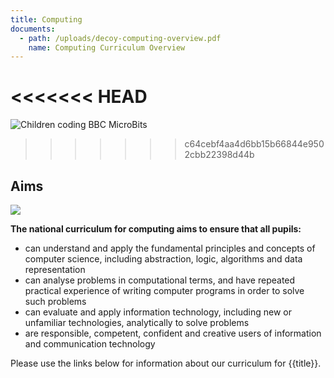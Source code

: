 ```yaml
---
title: Computing
documents:
  - path: /uploads/decoy-computing-overview.pdf
    name: Computing Curriculum Overview
---
```

<<<<<<< HEAD
=======
![Children coding BBC MicroBits](/uploads/dsc_0005-800x533-.jpg "Children coding BBC MicroBits")
>>>>>>> c64cebf4aa4d6bb15b66844e9502cbb22398d44b

## Aims

![](/uploads/dsc_0005-800x533-.jpg)

**The national curriculum for computing aims to ensure that all pupils:**

- can understand and apply the fundamental principles and concepts of computer science, including abstraction, logic, algorithms and data representation
- can analyse problems in computational terms, and have repeated practical experience of writing computer programs in order to solve such problems
- can evaluate and apply information technology, including new or unfamiliar technologies, analytically to solve problems
- are responsible, competent, confident and creative users of information and communication technology

Please use the links below for information about our curriculum for {{title}}.
